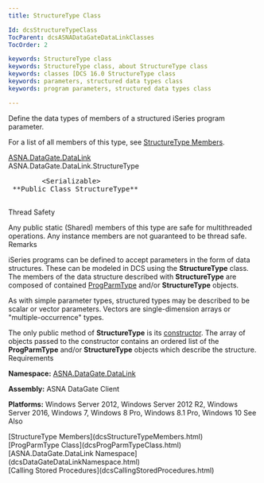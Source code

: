 ```yaml
---
title: StructureType Class

Id: dcsStructureTypeClass
TocParent: dcsASNADataGateDataLinkClasses
TocOrder: 2

keywords: StructureType class
keywords: StructureType class, about StructureType class
keywords: classes [DCS 16.0 StructureType class
keywords: parameters, structured data types class
keywords: program parameters, structured data types class

---
```


Define the data types of members of a structured iSeries program parameter. 

For a list of all members of this type, see [StructureType Members](dcsStructureTypeMembers.html).

[ASNA.DataGate.DataLink](dcsDataGateClientNamespace.html) <br /> ASNA.DataGate.DataLink.<span>StructureType</span>
<pre class="syntax" >
        <span>&lt;Serializable&gt;</span>
 **Public Class StructureType** 
      </pre>

Thread Safety

Any public static (Shared) members of this type are safe for multithreaded operations. Any instance members are not guaranteed to be thread safe.
Remarks

iSeries programs can be defined to accept parameters in the form of data structures. These can be modeled in DCS using the **StructureType** class. The members of the data structure described with **StructureType** are composed of contained [ProgParmType](dcsProgParmTypeClass.html) and/or **StructureType** objects.

As with simple parameter types, structured types may be described to be scalar or vector parameters. Vectors are single-dimension arrays or "multiple-occurrence" types.

The only public method of **StructureType** is its [ constructor](dcsStructureTypeConstructorsMain.html). The array of objects passed to the constructor contains an ordered list of the **ProgParmType** and/or **StructureType** objects which describe the structure. 
Requirements

**Namespace:** [ASNA.DataGate.DataLink](dcsDataGateDataLinkNamespace.html) 

**Assembly:** ASNA DataGate Client

**Platforms:** Windows Server 2012, Windows Server 2012 R2, Windows Server 2016, Windows 7, Windows 8 Pro, Windows 8.1 Pro, Windows 10
See Also

<dl />
      [StructureType Members](dcsStructureTypeMembers.html)
      <br />
      [ProgParmType Class](dcsProgParmTypeClass.html)
      <br />
      [ASNA.DataGate.DataLink Namespace](dcsDataGateDataLinkNamespace.html)
      <br />
      [Calling Stored Procedures](dcsCallingStoredProcedures.html)

